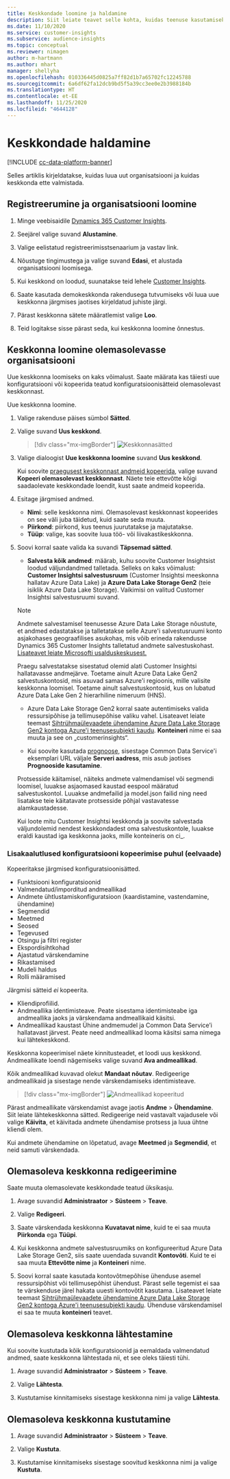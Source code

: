```yaml
---
title: Keskkondade loomine ja haldamine
description: Siit leiate teavet selle kohta, kuidas teenuse kasutamiseks registreeruda ja kuidas keskkondasid hallata.
ms.date: 11/10/2020
ms.service: customer-insights
ms.subservice: audience-insights
ms.topic: conceptual
ms.reviewer: nimagen
author: m-hartmann
ms.author: mhart
manager: shellyha
ms.openlocfilehash: 010336445d0825a7ff82d1b7a65702fc12245788
ms.sourcegitcommit: 6a6df62fa12dcb9bd5f5a39cc3ee0e2b3988184b
ms.translationtype: HT
ms.contentlocale: et-EE
ms.lasthandoff: 11/25/2020
ms.locfileid: "4644128"
---
```

# <a name="manage-environments"></a>Keskkondade haldamine

[!INCLUDE [cc-data-platform-banner](../includes/cc-data-platform-banner.md)]

Selles artiklis kirjeldatakse, kuidas luua uut organisatsiooni ja kuidas keskkonda ette valmistada.

## <a name="sign-up-and-create-an-organization"></a>Registreerumine ja organisatsiooni loomine

1. Minge veebisaidile [Dynamics 365 Customer Insights](https://dynamics.microsoft.com/ai/customer-insights/).

2. Seejärel valige suvand **Alustamine**.

3. Valige eelistatud registreerimisstsenaarium ja vastav link.

4. Nõustuge tingimustega ja valige suvand **Edasi**, et alustada organisatsiooni loomisega.

5. Kui keskkond on loodud, suunatakse teid lehele [Customer Insights](https://home.ci.ai.dynamics.com).

6. Saate kasutada demokeskkonda rakendusega tutvumiseks või luua uue keskkonna järgmises jaotises kirjeldatud juhiste järgi.

7. Pärast keskkonna sätete määratlemist valige **Loo**.

8. Teid logitakse sisse pärast seda, kui keskkonna loomine õnnestus.

## <a name="create-an-environment-in-an-existing-organization"></a>Keskkonna loomine olemasolevasse organisatsiooni

Uue keskkonna loomiseks on kaks võimalust. Saate määrata kas täiesti uue konfiguratsiooni või kopeerida teatud konfiguratsioonisätteid olemasolevast keskkonnast.

Uue keskkonna loomine.

1. Valige rakenduse päises sümbol **Sätted**.

1. Valige suvand **Uus keskkond**.

   > [!div class="mx-imgBorder"]
   > ![Keskkonnasätted](media/environment-settings-dialog.png)

1. Valige dialoogist **Uue keskkonna loomine** suvand **Uus keskkond**.

   Kui soovite [praegusest keskkonnast andmeid kopeerida](#additional-considerations-for-copy-configuration-preview), valige suvand **Kopeeri olemasolevast keskkonnast**. Näete teie ettevõtte kõigi saadaolevate keskkondade loendit, kust saate andmeid kopeerida.

1. Esitage järgmised andmed.
   - **Nimi**: selle keskkonna nimi. Olemasolevast keskkonnast kopeerides on see väli juba täidetud, kuid saate seda muuta.
   - **Piirkond**: piirkond, kus teenus juurutatakse ja majutatakse.
   - **Tüüp**: valige, kas soovite luua töö- või liivakastikeskkonna.

2. Soovi korral saate valida ka suvandi **Täpsemad sätted**.

   - **Salvesta kõik andmed**: määrab, kuhu soovite Customer Insightsist loodud väljundandmed talletada. Selleks on kaks võimalust: **Customer Insightsi salvestusruum** (Customer Insightsi meeskonna hallatav Azure Data Lake) ja **Azure Data Lake Storage Gen2** (teie isiklik Azure Data Lake Storage). Vaikimisi on valitud Customer Insightsi salvestusruumi suvand.

   > [!NOTE]
   > Andmete salvestamisel teenusesse Azure Data Lake Storage nõustute, et andmed edastatakse ja talletatakse selle Azure'i salvestusruumi konto asjakohases geograafilises asukohas, mis võib erineda rakendusse Dynamics 365 Customer Insights talletatud andmete salvestuskohast. [Lisateavet leiate Microsofti usalduskeskusest.](https://www.microsoft.com/trust-center)
   >
   > Praegu salvestatakse sisestatud olemid alati Customer Insightsi hallatavasse andmejärve.
   > Toetame ainult Azure Data Lake Gen2 salvestuskontosid, mis asuvad samas Azure'i regioonis, mille valisite keskkonna loomisel.
   > Toetame ainult salvestuskontosid, kus on lubatud Azure Data Lake Gen 2 hierarhiline nimeruum (HNS).

   - Azure Data Lake Storage Gen2 korral saate autentimiseks valida ressursipõhise ja tellimusepõhise valiku vahel. Lisateavet leiate teemast [Sihtrühmaülevaadete ühendamine Azure Data Lake Storage Gen2 kontoga Azure'i teenusesubjekti kaudu](connect-service-principal.md). **Konteineri** nime ei saa muuta ja see on „customerinsights“.
   
   - Kui soovite kasutada [prognoose](predictions.md), sisestage Common Data Service'i eksemplari URL väljale **Serveri aadress**, mis asub jaotises **Prognooside kasutamine**.

   Protsesside käitamisel, näiteks andmete valmendamisel või segmendi loomisel, luuakse asjaomased kaustad eespool määratud salvestuskontol. Luuakse andmefailid ja model.json failid ning need lisatakse teie käitatavate protsesside põhjal vastavatesse alamkaustadesse.

   Kui loote mitu Customer Insightsi keskkonda ja soovite salvestada väljundolemid nendest keskkondadest oma salvestuskontole, luuakse eraldi kaustad iga keskkonna jaoks, mille konteineris on ci_<environmentid>.

### <a name="additional-considerations-for-copy-configuration-preview"></a>Lisakaalutlused konfiguratsiooni kopeerimise puhul (eelvaade)

Kopeeritakse järgmised konfiguratsioonisätted.

- Funktsiooni konfiguratsioonid
- Valmendatud/imporditud andmeallikad
- Andmete ühtlustamiskonfiguratsioon (kaardistamine, vastendamine, ühendamine)
- Segmendid
- Meetmed
- Seosed
- Tegevused 
- Otsingu ja filtri register
- Ekspordisihtkohad
- Ajastatud värskendamine
- Rikastamised
- Mudeli haldus
- Rolli määramised

Järgmisi sätteid *ei* kopeerita.

- Kliendiprofiilid.
- Andmeallika identimisteave. Peate sisestama identimisteabe iga andmeallika jaoks ja värskendama andmeallikaid käsitsi.
- Andmeallikad kaustast Ühine andmemudel ja Common Data Service’i hallatavast järvest. Peate need andmeallikad looma käsitsi sama nimega kui lähtekeskkond.

Keskkonna kopeerimisel näete kinnitusteadet, et loodi uus keskkond. Andmeallikate loendi nägemiseks valige suvand **Ava andmeallikad**.

Kõik andmeallikad kuvavad olekut **Mandaat nõutav**. Redigeerige andmeallikaid ja sisestage nende värskendamiseks identimisteave.

> [!div class="mx-imgBorder"]
> ![Andmeallikad kopeeritud](media/data-sources-copied.png)

Pärast andmeallikate värskendamist avage jaotis **Andme** > **Ühendamine**. Siit leiate lähtekeskkonna sätted. Redigeerige neid vastavalt vajadusele või valige **Käivita**, et käivitada andmete ühendamise protsess ja luua ühtne kliendi olem.

Kui andmete ühendamine on lõpetatud, avage **Meetmed** ja **Segmendid**, et neid samuti värskendada.

## <a name="edit-an-existing-environment"></a>Olemasoleva keskkonna redigeerimine

Saate muuta olemasolevate keskkondade teatud üksikasju.

1. Avage suvandid **Administraator** > **Süsteem** > **Teave**.

2. Valige **Redigeeri**.

3. Saate värskendada keskkonna **Kuvatavat nime**, kuid te ei saa muuta **Piirkonda** ega **Tüüpi**.

4. Kui keskkonna andmete salvestusruumiks on konfigureeritud Azure Data Lake Storage Gen2, siis saate uuendada suvandit **Kontovõti**. Kuid te ei saa muuta **Ettevõtte nime** ja **Konteineri** nime.

5. Soovi korral saate kasutada kontovõtmepõhise ühenduse asemel ressursipõhist või tellimusepõhist ühendust. Pärast selle tegemist ei saa te värskenduse järel hakata uuesti kontovõtit kasutama. Lisateavet leiate teemast [Sihtrühmaülevaadete ühendamine Azure Data Lake Storage Gen2 kontoga Azure'i teenusesubjekti kaudu](connect-service-principal.md). Ühenduse värskendamisel ei saa te muuta **konteineri** teavet.

## <a name="reset-an-existing-environment"></a>Olemasoleva keskkonna lähtestamine

Kui soovite kustutada kõik konfiguratsioonid ja eemaldada valmendatud andmed, saate keskkonna lähtestada nii, et see oleks täiesti tühi.

1.  Avage suvandid **Administraator** > **Süsteem** > **Teave**.

2.  Valige **Lähtesta**. 

3.  Kustutamise kinnitamiseks sisestage keskkonna nimi ja valige **Lähtesta**.


## <a name="delete-an-existing-environment"></a>Olemasoleva keskkonna kustutamine

1. Avage suvandid **Administraator** > **Süsteem** > **Teave**.

1. Valige **Kustuta**.

1. Kustutamise kinnitamiseks sisestage soovitud keskkonna nimi ja valige **Kustuta**.
